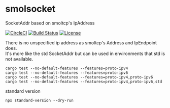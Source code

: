 # smolsocket
SocketAddr based on smoltcp's IpAddress

[![CircleCI](https://circleci.com/gh/hlzhang/smolsocket.svg?style=shield)](https://circleci.com/gh/hlzhang/smolsocket)  [![Build Status](https://travis-ci.org/hlzhang/smolsocket.svg?branch=develop)](https://travis-ci.org/hlzhang/smolsocket)  [![License](https://img.shields.io/badge/License-Apache%202.0-lightgrey.svg)](https://opensource.org/licenses/Apache-2.0)  


There is no unspecified ip address as smoltcp's Address and IpEndpoint does.  
It's more like the std SocketAddr but can be used in environments that std is not available.  


```shell script
cargo test --no-default-features --features=proto-ipv4
cargo test --no-default-features --features=proto-ipv6
cargo test --no-default-features --features=proto-ipv4,proto-ipv6
cargo test --no-default-features --features=proto-ipv4,proto-ipv6,std
```

standard version
```shell script
npx standard-version --dry-run
```
